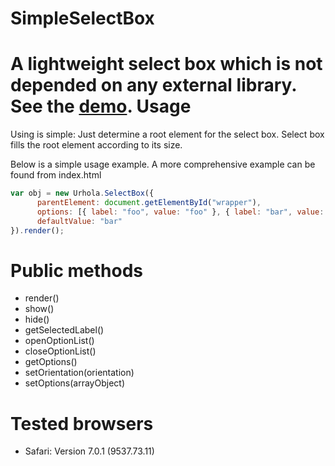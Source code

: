 SimpleSelectBox
===============
A lightweight select box which is not depended on any external library. See the <a href="http://knaitti.org/SimpleSelectBox/">demo</a>.
Usage
==============
Using is simple: Just determine a root element for the select box. Select box fills the root element according to its size.

Below is a simple usage example. A more comprehensive example can be found from index.html

```javascript
var obj = new Urhola.SelectBox({
      parentElement: document.getElementById("wrapper"),
      options: [{ label: "foo", value: "foo" }, { label: "bar", value: "bar" }],
      defaultValue: "bar"
}).render();
```
Public methods
===============
 - render()
 - show()
 - hide()
 - getSelectedLabel()
 - openOptionList()
 - closeOptionList()
 - getOptions()
 - setOrientation(orientation)
 - setOptions(arrayObject)

Tested browsers
==============
 - Safari: Version 7.0.1 (9537.73.11)
